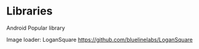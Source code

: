# Libraries
Android Popular library


 Image loader:
   LoganSquare  https://github.com/bluelinelabs/LoganSquare
